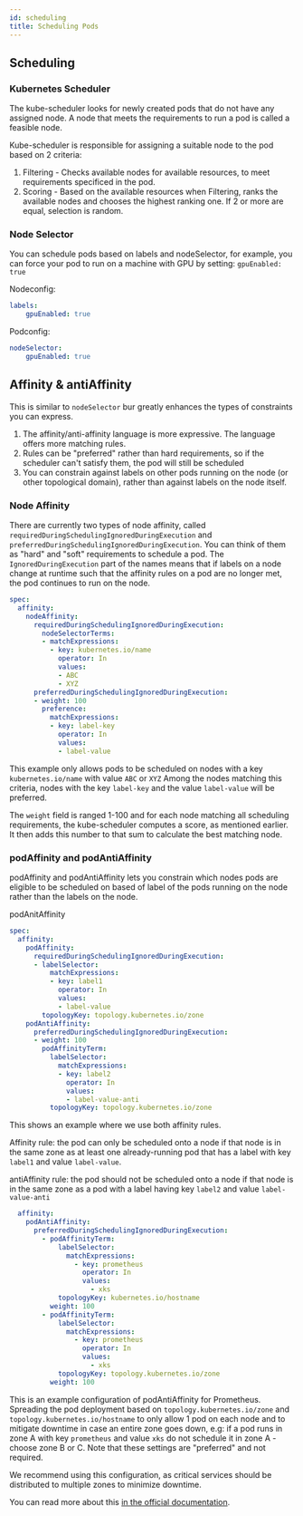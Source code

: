 ```yaml
---
id: scheduling
title: Scheduling Pods
---
```


## Scheduling

### Kubernetes Scheduler

The kube-scheduler looks for newly created pods that do not have any assigned node. A node that meets the requirements to run a pod is called a feasible node.

 Kube-scheduler is responsible for assigning a suitable node to the pod based on 2 criteria:

1. Filtering - Checks available nodes for available resources, to meet requirements specificed in the pod.
2. Scoring - Based on the available resources when Filtering, ranks the available nodes and chooses the highest ranking one. If 2 or more are equal, selection is random.

### Node Selector

You can schedule pods based on labels and nodeSelector, for example, you can force your pod to run on a machine with GPU by setting: `gpuEnabled: true`

Nodeconfig:

```yaml
labels:
    gpuEnabled: true
```

Podconfig:

```yaml
nodeSelector:
    gpuEnabled: true
```

## Affinity & antiAffinity

This is similar to `nodeSelector` bur greatly enhances the types of constraints you can express.

1. The affinity/anti-affinity language is more expressive. The language offers more matching rules.
2. Rules can be "preferred" rather than hard requirements, so if the scheduler can't satisfy them, the pod will still be scheduled
3. You can constrain against labels on other pods running on the node (or other topological domain), rather than against labels on the node itself.

### Node Affinity

There are currently two types of node affinity, called `requiredDuringSchedulingIgnoredDuringExecution` and `preferredDuringSchedulingIgnoredDuringExecution`. You can think of them as "hard" and "soft" requirements to schedule a pod. The `IgnoredDuringExecution` part of the names means that if labels on a node change at runtime such that the affinity rules on a pod are no longer met, the pod continues to run on the node.

```yaml
spec:
  affinity:
    nodeAffinity:
      requiredDuringSchedulingIgnoredDuringExecution:
        nodeSelectorTerms:
        - matchExpressions:
          - key: kubernetes.io/name
            operator: In
            values:
            - ABC
            - XYZ
      preferredDuringSchedulingIgnoredDuringExecution:
      - weight: 100
        preference:
          matchExpressions:
          - key: label-key
            operator: In
            values:
            - label-value
```

This example only allows pods to be scheduled on nodes with a key `kubernetes.io/name` with value `ABC` or `XYZ` Among the nodes matching this criteria, nodes with the key `label-key` and the value `label-value` will be preferred.

The `weight` field is ranged 1-100 and for each node matching all scheduling requirements, the kube-scheduler computes a score, as mentioned earlier. It then adds this number to that sum to calculate the best matching node.

### podAffinity and podAntiAffinity

podAffinity and podAntiAffinity lets you constrain which nodes pods are eligible to be scheduled on based of label of the pods running on the node rather than the labels on the node.

podAnitAffinity

```yaml
spec:
  affinity:
    podAffinity:
      requiredDuringSchedulingIgnoredDuringExecution:
      - labelSelector:
          matchExpressions:
          - key: label1
            operator: In
            values:
            - label-value
        topologyKey: topology.kubernetes.io/zone
    podAntiAffinity:
      preferredDuringSchedulingIgnoredDuringExecution:
      - weight: 100
        podAffinityTerm:
          labelSelector:
            matchExpressions:
            - key: label2
              operator: In
              values:
              - label-value-anti
          topologyKey: topology.kubernetes.io/zone
```

This shows an example where we use both affinity rules.

Affinity rule: the pod can only be scheduled onto a node if that node is in the same zone as at least one already-running pod that has a label with key `label1` and value `label-value`.

antiAffinity rule: the pod should not be scheduled onto a node if that node is in the same zone as a pod with a label having key `label2` and value `label-value-anti`

```yaml
  affinity:
    podAntiAffinity:
      preferredDuringSchedulingIgnoredDuringExecution:
        - podAffinityTerm:
            labelSelector:
              matchExpressions:
                - key: prometheus
                  operator: In
                  values:
                    - xks
            topologyKey: kubernetes.io/hostname
          weight: 100
        - podAffinityTerm:
            labelSelector:
              matchExpressions:
                - key: prometheus
                  operator: In
                  values:
                    - xks
            topologyKey: topology.kubernetes.io/zone
          weight: 100
```

This is an example configuration of podAntiAffinity for Prometheus. Spreading the pod deployment based on `topology.kubernetes.io/zone` and `topology.kubernetes.io/hostname` to only allow 1 pod on each node and to mitigate downtime in case an entire zone goes down, e.g: if a pod runs in zone A with key `prometheus` and value `xks` do not schedule it in zone A - choose zone B or C. Note that these settings are "preferred" and not required.

We recommend using this configuration, as critical services should be distributed to multiple zones to minimize downtime.

You can read more about this [in the official documentation](https://kubernetes.io/docs/concepts/scheduling-eviction/assign-pod-node/).
